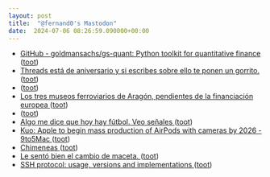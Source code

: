 ```yaml
---
layout: post
title:  "@fernand0's Mastodon"
date:  2024-07-06 08:26:59.090000+00:00
---
```

*  [GitHub - goldmansachs/gs-quant: Python toolkit for quantitative finance ](https://github.com/goldmansachs/gs-quan) ([toot](https://mastodon.social/@fernand0/112738593609575884))
*  [Threads está de aniversario y si escribes sobre ello te ponen un gorrito. ](https://mastodon.social/@fernand0/112738194916225933) ([toot](https://mastodon.social/@fernand0/112738194916225933))
*  [ ](https://mastodon.social/@macosas) ([toot](https://mastodon.social/@fernand0/112737349127853555))
*  [Los tres museos ferroviarios de Aragón, pendientes de la financiación europea  ](https://www.heraldo.es/noticias/aragon/2024/06/29/los-tres-museos-ferroviarios-de-aragon-pendientes-de-la-financiacion-europea-1745287.html) ([toot](https://mastodon.social/@fernand0/112736961323933067))
*  [ ](https://mastodon.social/@macosas) ([toot](https://mastodon.social/@fernand0/112735182842375339))
*  [Algo me dice que hoy hay fútbol. Veo señales ](https://mastodon.social/@fernand0/112735162469253117) ([toot](https://mastodon.social/@fernand0/112735162469253117))
*  [Kuo: Apple to begin mass production of AirPods with cameras by 2026 - 9to5Mac ](https://9to5mac.com/2024/06/30/airpods-with-cameras-report-production) ([toot](https://mastodon.social/@fernand0/112735125738403090))
*  [Chimeneas ](https://www.flickr.com/photos/fernand0/53817032191) ([toot](https://mastodon.social/@fernand0/112735087181194293))
*  [Le sentó bien el cambio de maceta. ](https://avecesunafoto.wordpress.com/2024/07/05/le-sento-bien-el-cambio-de-maceta) ([toot](https://mastodon.social/@fernand0/112735057598056756))
*  [SSH protocol: usage, versions and implementations ](https://www.stackscale.com/blog/ssh-protocol) ([toot](https://mastodon.social/@fernand0/112734798360851326))
